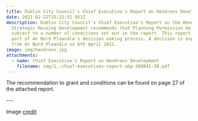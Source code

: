 ```yaml
---
title: Dublin City Council's Chief Executive's Report on Hendrons Development
date: 2021-02-22T15:22:51.951Z
description: Dublin City Council's Chief Executive's Report on the Hendrons
  Strategic Housing Development recommends that Planning Permission be granted
  subject to a number of conditions set out in the report. This report will form
  part of An Bord Pleanála's decision making process. A decision is expected
  from An Bord Pleanála on 6th April 2021.
image: img/hendrons.jpg
attachments:
  - name: Chief Executive's Report on Hendrons Development
    filename: img/1.-chief-executives-report-abp-308841-20.pdf
---
```

The recommendation to grant and conditions can be found on page 27 of the attached report.

\---

Image [credit](geograph.org.uk/p/1896745)